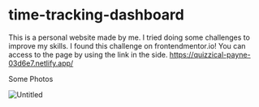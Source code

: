 # time-tracking-dashboard

This is a personal website made by me. I tried doing some challenges to improve my skills. I found this challenge on frontendmentor.io! You can access to the page by using the link in the side. https://quizzical-payne-03d6e7.netlify.app/

Some Photos


![Untitled](https://user-images.githubusercontent.com/73660116/158547345-6601c8b7-3cac-4d97-b23b-e2ecd3a4d31b.png)
